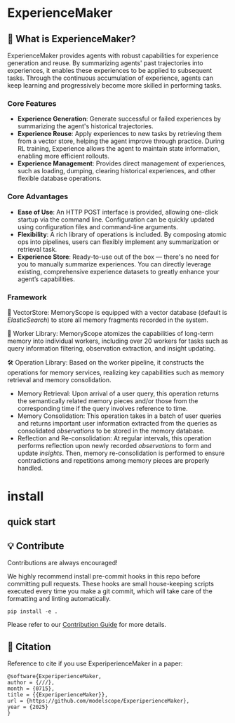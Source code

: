 # ExperienceMaker

## 🌟 What is ExperienceMaker?
ExperienceMaker provides agents with robust capabilities for experience generation and reuse. 
By summarizing agents' past trajectories into experiences, it enables these experiences to be applied to subsequent tasks. 
Through the continuous accumulation of experience, agents can keep learning and progressively become more skilled in performing tasks.

### Core Features
- **Experience Generation**: Generate successful or failed experiences by summarizing the agent's historical trajectories.
- **Experience Reuse**: Apply experiences to new tasks by retrieving them from a vector store, helping the agent improve through practice. During RL training, Experience allows the agent to maintain state information, enabling more efficient rollouts.
- **Experience Management**: Provides direct management of experiences, such as loading, dumping, clearing historical experiences, and other flexible database operations.

### Core Advantages
- **Ease of Use**: An HTTP POST interface is provided, allowing one-click startup via the command line. Configuration can be quickly updated using configuration files and command-line arguments.
- **Flexibility**: A rich library of operations is included. By composing atomic ops into pipelines, users can flexibly implement any summarization or retrieval task.
- **Experience Store**: Ready-to-use out of the box — there's no need for you to manually summarize experiences. You can directly leverage existing, comprehensive experience datasets to greatly enhance your agent’s capabilities.


### Framework

💾 VectorStore: MemoryScope is equipped with a vector database (default is *ElasticSearch*) to store all memory fragments recorded in the system.

🔧 Worker Library: MemoryScope atomizes the capabilities of long-term memory into individual workers, including over 20 workers for tasks such as query information filtering, observation extraction, and insight updating.

🛠️ Operation Library: Based on the worker pipeline, it constructs the operations for memory services, realizing key capabilities such as memory retrieval and memory consolidation.

- Memory Retrieval: Upon arrival of a user query, this operation returns the semantically related memory pieces 
and/or those from the corresponding time if the query involves reference to time.
- Memory Consolidation: This operation takes in a batch of user queries and returns important user information
extracted from the queries as consolidated *observations* to be stored in the memory database.
- Reflection and Re-consolidation: At regular intervals, this operation performs reflection upon newly recorded *observations*
to form and update *insights*. Then, memory re-consolidation is performed to ensure contradictions and repetitions
among memory pieces are properly handled.

# install


## quick start



## 💡 Contribute

Contributions are always encouraged!

We highly recommend install pre-commit hooks in this repo before committing pull requests.
These hooks are small house-keeping scripts executed every time you make a git commit,
which will take care of the formatting and linting automatically.
```shell
pip install -e .
```

Please refer to our [Contribution Guide](./docs/contribution.md) for more details.

## 📖 Citation

Reference to cite if you use ExperiperienceMaker in a paper:

```
@software{ExperiperienceMaker,
author = {///},
month = {0715},
title = {{ExperiperienceMaker}},
url = {https://github.com/modelscope/ExperiperienceMaker},
year = {2025}
}
```
